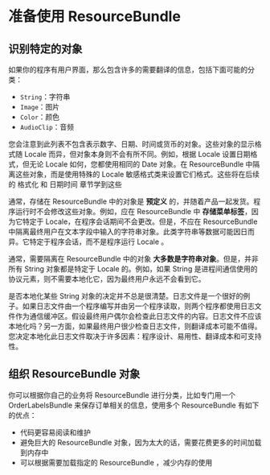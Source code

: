 # 准备使用 ResourceBundle 

## 识别特定的对象

如果你的程序有用户界面，那么包含许多的需要翻译的信息，包括下面可能的分类：

- `String`：字符串
- `Image`：图片
- `Color`：颜色
- `AudioClip`：音频

您会注意到此列表不包含表示数字、日期、时间或货币的对象。这些对象的显示格式随 Locale 而异，但对象本身则不会有所不同。例如，根据 Locale  设置日期格式，但无论 Locale  如何，您都使用相同的 Date 对象。在 ResourceBundle 中隔离这些对象，而是使用特殊的 Locale  敏感格式类来设置它们格式。这些将在后续的 格式化 和 日期时间 章节学到这些

通常，存储在 ResourceBundle  中的对象是 **预定义** 的，并随着产品一起发货。程序运行时不会修改这些对象。例如，应在 ResourceBundle 中 **存储菜单标签**，因为它特定于 Locale，在程序会话期间不会更改。但是，不应在 ResourceBundle  中隔离最终用户在文本字段中输入的字符串对象。此类字符串等数据可能因日而异。它特定于程序会话，而不是程序运行 Locale 。

通常，需要隔离在 ResourceBundle  中的对象 **大多数是字符串对象**。但是，并非所有 String 对象都是特定于 Locale 的。例如，如果 String 是进程间通信使用的协议元素，则不需要本地化它，因为最终用户永远不会看到它。

是否本地化某些 String 对象的决定并不总是很清楚。日志文件是一个很好的例子。如果日志文件由一个程序编写并由另一个程序读取，则两个程序都使用日志文件作为通信缓冲区。假设最终用户偶尔会检查此日志文件的内容。日志文件不应该本地化吗？另一方面，如果最终用户很少检查日志文件，则翻译成本可能不值得。您决定本地化此日志文件取决于许多因素：程序设计、易用性、翻译成本和可支持性。

## 组织 ResourceBundle 对象

你可以根据你自己的业务将 ResourceBundle  进行分类，比如专门用一个 OrderLabelsBundle 来保存订单相关的信息，使用多个 ResourceBundle 有如下的优点：

- 代码更容易阅读和维护
- 避免巨大的 ResourceBundle 对象，因为太大的话，需要花费更多的时间加载到内存中
- 可以根据需要加载指定的  ResourceBundle ，减少内存的使用